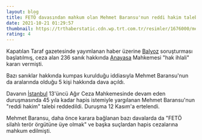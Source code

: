 ```yaml
--- 
layout: blog
title: FETÖ davasından mahkum olan Mehmet Baransu'nun reddi hakim talebine ret
date: 2021-10-21 01:29:57
thumbnail: https://trthaberstatic.cdn.wp.trt.com.tr/resimler/1676000/mehmet-baransu-aa-1676800.jpg
rating: 4
---
```

<p>
	Kapatılan Taraf gazetesinde yayımlanan haber üzerine <a href="https://www.trthaber.com/etiket/balyoz/" target="_blank">Balyoz</a> soruşturması başlatılmış, ceza alan 236 sanık hakkında <a href="https://www.trthaber.com/etiket/anayasa/" target="_blank">Anayasa</a> Mahkemesi "hak ihlali" kararı vermişti.</p>
<p>
	Bazı sanıklar hakkında kumpas kurulduğu iddiasıyla Mehmet Baransu'nun da aralarında olduğu 5 kişi hakkında dava açıldı.</p>
<p>
	Davanın <a href="https://www.trthaber.com/etiket/istanbul/" target="_blank">İstanbul</a> 13'üncü Ağır Ceza Mahkemesinde devam eden duruşmasında 45 yıla kadar hapis istemiyle yargılanan Mehmet Baransu'nun "reddi hakim" talebi reddedildi. Duruşma 12 Kasım'a ertelendi.</p>
<p>
	Mehmet Baransu, daha önce karara bağlanan bazı davalarda da "FETÖ silahlı terör örgütüne üye olmak" ve başka suçlardan hapis cezalarına mahkum edilmişti.  </p>